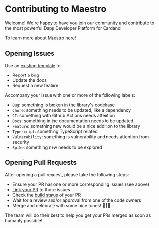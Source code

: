 # Contributing to Maestro

Welcome! We're happy to have you join our community and contribute to the most powerful Dapp Developer Platform for Cardano!

To learn more about Maestro [here](https://docs.gomaestro.org/)!

## Opening Issues

Use an [existing template](https://github.com/maestro-org/typescript-sdk/issues/new/choose) to:
- Report a bug
- Update the docs
- Request a new feature

Accompany your issue with one or more of the following labels:
- `Bug`: something is broken in the library's codebase
- `Chore`: something needs to be updated, like a dependency
- `CI`: something with Github Actions needs attention
- `Docs`: something in the documentation needs to be updated
- `Feature`: something new would be a nice addition to the library
- `Typescript`: something TypeScript related
- `Vulnerability`: something is vulnerability and needs attention from security
- `Spike`: something new needs to be explored

## Opening Pull Requests
After opening a pull request, please take the following steps:
- Ensure your PR has one or more corresponding issues (see above)
- [Link your PR](https://docs.github.com/en/issues/tracking-your-work-with-issues/linking-a-pull-request-to-an-issue) to those issues
- Check the [build status](https://github.com/maestro-org/typescript-sdk/actions/new) of your PR
- Wait for a review and/or approval from one of the code owners
- Merge and celebrate with some nice tunes! 🎼🎼🎼

The team will do their best to help you get your PRs merged as soon as humanly possible!
